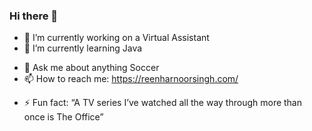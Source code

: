 ### Hi there 👋

<!--
**reenharnoorsingh/reenharnoorsingh** is a ✨ _special_ ✨ repository because its `README.md` (this file) appears on your GitHub profile.-->


- 🔭 I’m currently working on a Virtual Assistant
- 🌱 I’m currently learning Java
 <!--👯 I’m looking to collaborate on ...
🤔 I’m looking for help with ...-->
- 💬 Ask me about anything Soccer
- 📫 How to reach me: https://reenharnoorsingh.com/
<!-- - 😄 Pronouns: ... -->
- ⚡ Fun fact: “A TV series I’ve watched all the way through more than once is The Office”
